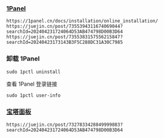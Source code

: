 ### [1Panel](https://1panel.cn)
```
https://1panel.cn/docs/installation/online_installation/
https://juejin.cn/post/7355394311674069044?searchId=202404231724064D53AB474798D00B3D64
https://juejin.cn/post/7355383157556215847?searchId=20240423173143B3F5C288DC31A30C7985
```

### 卸载 1Panel
```
sudo 1pctl uninstall
```
查看 1Panel 登录链接
```
sudo 1pctl user-info
```

### [宝塔面板](https://www.bt.cn/new/index.html)
```
https://juejin.cn/post/7327833428849999883?searchId=202404231724064D53AB474798D00B3D64
```
